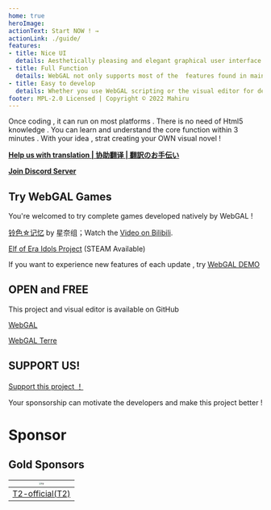 ```yaml
---
home: true
heroImage: 
actionText: Start NOW ! →
actionLink: ./guide/
features:
- title: Nice UI
  details: Aesthetically pleasing and elegant graphical user interface with interactive effects, providing a better using experience.
- title: Full Function
  details: WebGAL not only supports most of the  features found in mainstream visual novel engines, but you can also use Pixi.js to add custom effects to your game.
- title: Easy to develop
  details: Whether you use WebGAL scripting or the visual editor for development, it is simple and natural.
footer: MPL-2.0 Licensed | Copyright © 2022 Mahiru
---
```


Once coding , it can run on most platforms . There is no need of Html5 knowledge . You can learn and understand the core function within 3 minutes . With your idea , strat creating your OWN visual novel !

**[Help us with translation | 协助翻译 | 翻訳のお手伝い ](https://github.com/MakinoharaShoko/WebGAL/tree/dev/packages/webgal/src/translations)**

**[Join Discord Server](https://discord.gg/kPrQkJttJy)**

## Try WebGAL Games

You're welcomed to try complete games developed natively by WebGAL !

[铃色☆记忆](http://hoshinasuzu.cn/) by 星奈组；Watch the [Video on Bilibili](https://www.bilibili.com/video/BV1HY4y1n7z7).

[Elf of Era Idols Project](https://store.steampowered.com/app/2414730/Elf_of_Era_Idols_Project/) (STEAM Available)

If you want to experience new features of each update , try [WebGAL DEMO](https://demo.openwebgal.com) 

## OPEN and FREE

This project and visual editor is available on GitHub 

[WebGAL](https://github.com/MakinoharaShoko/WebGAL) 

[WebGAL Terre](https://github.com/MakinoharaShoko/WebGAL_Terre)

## SUPPORT US!

[Support this project ！](/sponsor)

Your sponsorship can motivate the developers and make this project better !

# Sponsor

## Gold Sponsors

| <img src="https://avatars.githubusercontent.com/u/91712707?v=4" alt="T2" style="zoom:25%;" /> |
| ------------------------------------------------------------ |
| [T2-official(T2)](https://github.com/T2-official)            |

